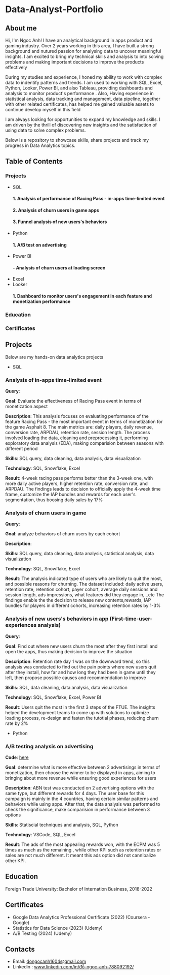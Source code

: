# Data-Analyst-Portfolio
## About me
Hi, I'm Ngoc Anh! I have an analytical background in apps product and gaming industry. Over 2 years working in this area, I have built a strong background and nutured passion for analysing data to uncover meaningful insights. I am excited to bring my technical skills and analysis to into solving problems and making important decisions to improve the products effectively

During my studies and experience, I honed my ability to work with complex data to indentify patterns and trends. I am used to working with SQL, Excel, Python, Looker, Power BI, and also Tableau, providing dashboards and analysis to monitor product's performance . Also, Having experience in statistical analysis, data tracking and management, data pipeline, together with other related certificates, has helped me gained valuable assets to continue develop myself in this field

I am always looking for opportunities to expand my knowledge and skills. I am driven by the thrill of discovering new insights and the satisfaction of using data to solve complex problems.

Below is a repository to showcase skills, share projects and track my progress in Data Analytics topics.

## Table of Contents

### Projects 
- SQL
  #### 1. Analysis of performance of Racing Pass - in-apps time-limited event 
  #### 2. Analysis of churn users in game apps
  #### 3. Funnel analysis of new users's behaviors
- Python
  #### 1. A/B test on advertising
- Power BI
  #### - Analysis of churn users at loading screen
- Excel
-  Looker
   #### 1. Dashboard to monitor users's engagement in each feature and monetization performance
### Education 
### Certificates


## Projects
Below are my hands-on data analytics projects

- SQL

### Analysis of in-apps time-limited event 

**Query**: 

**Goal**: Evaluate the effectiveness of Racing Pass event in terms of monetization aspect 

**Description**: This analysis focuses on evaluating performance of the feature Racing Pass - the most important event in terms of monetization for the game Asphalt 8. The main metrics are: daily players, daily revenue, conversion rate, ARPDAU, retention rate, session length. The process involved loading the data, cleaning and preprocessing it, performing exploratory data analysis (EDA), making comparision between seasons with different period

**Skills**: SQL query, data cleaning, data analysis, data visualization

**Technology**: SQL, Snowflake, Excel

**Result**: 4-week racing pass performs better than the 3-week one, with more daily active players, higher retention rate, conversion rate, and ARPDAU. The findings leads to decision to officially apply the 4-week time frame, customize the IAP bundles and rewards for each user's segmentation, thus boosing daily sales by 17%

### Analysis of churn users in game

**Query**: 

**Goal**: analyze behaviors of churn users by each cohort

**Description**: 

**Skills**: SQL query, data cleaning, data analysis, statistical analysis, data visualization

**Technology**: SQL, Snowflake, Excel

**Result**: The analysis indicated type of users who are likely to quit the most, and possible reasons for churning. The dataset included: daily active users, retention rate, retention cohort, payer cohort, average daily sessions and session length, ads impressions, what features did they engage in,...etc
The findings enable the the decision to release new contents,rewards, IAP bundles for players in different cohorts, increasing retention rates by 1-3%

### Analysis of new users's behaviors in app (First-time-user-experiences analysis)

**Query**: 

**Goal**: Find out where new users churn the most after they first install and open the apps, thus making decision to improve the situation

**Description**: Retention rate day 1 was on the downward trend, so this analysis was conducted to find out the pain points where new users quit after they install, how far and how long they had been in game until they left, then propose possible causes and recommendation to improve

**Skills**: SQL, data cleaning, data analysis, data visualization

**Technology**: SQL, Snowflake, Excel, Power BI 

**Result**: Users quit the most in the first 3 steps of the FTUE. The insights helped the development teams to come up with solutions to optimize loading process, re-design and fasten the tutotial phases, reducing churn rate by 2%

- Python
### A/B testing analysis on advertising
**Code**: [here](https://github.com/Donna164/Data-Analyst--Portfolio/blob/main/ABN%20test%20-%20ads%20options.ipynb)

**Goal**: determine what is more effective between 2 advertisings in terms of monetization, then choose the winner to be displayed in apps, aiming to bringing about more revenue while ensuring good experiences for users

**Description**: ABN test was conducted on 2 advertising options with the same type, but different rewards for 4 days. The user base for this campaign is mainly in the 4 countries, having certain similar patterns and behaviors while using apps. After that, the data analysis was performed to check the significance, make comparision in performance between 3 options

**Skills**: Statiscial techniques and analysis, SQL, Python

**Technology**: VSCode, SQL, Excel

**Result**: The ads of the most appealing rewards won, with the ECPM was 5 times as much as the remaining , while other KPI such as retention rates or sales are not much different. It meant this ads option did not cannibalize other KPI.

## Education 
Foreign Trade University: Bachelor of Internation Business, 2018-2022

## Certificates
- Google Data Analytics Professional Certificate (2022) (Coursera - Google)
- Statistics for Data Science (2023) (Udemy)
- A/B Testing (2024) (Udemy)

## Contacts 
- Email: dongocanh1604@gmail.com
- Linkedin : www.linkedin.com/in/đỗ-ngọc-anh-788092192/

